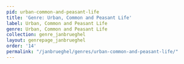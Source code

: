 ```yaml
---
pid: urban-common-and-peasant-life
title: 'Genre: Urban, Common and Peasant Life'
label: Urban, Common and Peasant Life
genre: Urban, Common and Peasant Life
collection: genre_janbrueghel
layout: genrepage_janbrueghel
order: '14'
permalink: "/janbrueghel/genres/urban-common-and-peasant-life/"
---
```

